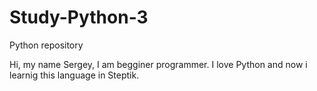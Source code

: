  # Study-Python-3
Python repository

Hi, my name Sergey, I am begginer programmer. I love Python and now i learnig this language in Steptik.
